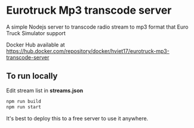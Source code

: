 # Eurotruck Mp3 transcode server

A simple Nodejs server to transcode radio stream to mp3 format that Euro Truck Simulator support

Docker Hub available at https://hub.docker.com/repository/docker/hviet17/eurotruck-mp3-transcode-server

## To run locally
Edit stream list in **streams.json**
```bash
npm run build
npm run start
```
It's best to deploy this to a free server to use it anywhere.